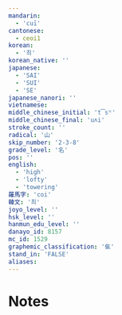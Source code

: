 ```yaml
---
mandarin:
  - 'cuī'
cantonese:
  - ceoi1
korean:
  - '최'
korean_native: ''
japanese:
  - 'SAI'
  - 'SUI'
  - 'SE'
japanese_nanori: ''
vietnamese:
middle_chinese_initial: 't͡sʰ'
middle_chinese_final: 'uʌi'
stroke_count: ''
radical: '山'
skip_number: '2-3-8'
grade_level: '名'
pos: ''
english:
  - 'high'
  - 'lofty'
  - 'towering'
羅馬字: 'coi'
韓文: '최'
joyo_level: ''
hsk_level: ''
hanmun_edu_level: ''
danayo_id: 8157
mc_id: 1529
graphemic_classification: '隹'
stand_in: 'FALSE'
aliases:
---
```


# Notes
